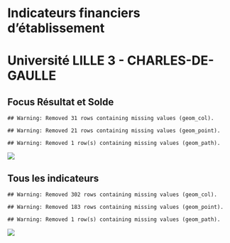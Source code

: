 Indicateurs financiers d’établissement
================

# Université LILLE 3 - CHARLES-DE-GAULLE

## Focus Résultat et Solde

    ## Warning: Removed 31 rows containing missing values (geom_col).

    ## Warning: Removed 21 rows containing missing values (geom_point).

    ## Warning: Removed 1 row(s) containing missing values (geom_path).

![](université_lille_3___charles_de_gaulle_files/figure-gfm/etab.focus-1.png)<!-- -->

## Tous les indicateurs

    ## Warning: Removed 302 rows containing missing values (geom_col).

    ## Warning: Removed 183 rows containing missing values (geom_point).

    ## Warning: Removed 1 row(s) containing missing values (geom_path).

![](université_lille_3___charles_de_gaulle_files/figure-gfm/etab-1.png)<!-- -->
